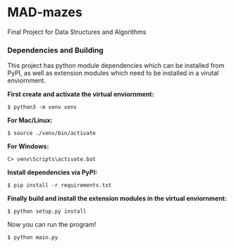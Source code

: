 # MAD-mazes
Final Project for Data Structures and Algorithms

### Dependencies and Building
This project has python module dependencies which can be installed from PyPI, as well as extension modules which need to be installed in a virutal enviornment.

**First create and activate the virtual enviornment:**

```$ python3 -m venv venv```

**For Mac/Linux:**

```$ source ./venv/bin/activate```

**For Windows:**

```C> venv\Scripts\activate.bat ```

**Install dependencies via PyPI:**

```$ pip install -r requirements.txt```

**Finally build and install the extension modules in the virtual enviornment:**

```$ python setup.py install```

Now you can run the program!

```$ python main.py```
